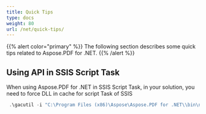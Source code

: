 ```yaml
---
title: Quick Tips
type: docs
weight: 80
url: /net/quick-tips/
---
```


{{% alert color="primary" %}}
The following section describes some quick tips related to Aspose.PDF for .NET.
{{% /alert %}}

## Using API in SSIS Script Task

When using Aspose.PDF for .NET in SSIS Script Task, in your solution, you need to force DLL in cache for script Task of SSIS

```powershell
 .\gacutil -i "C:\Program Files (x86)\Aspose\Aspose.PDF for .NET\\bin\net4.0\Aspose.PDF.dll"
```
